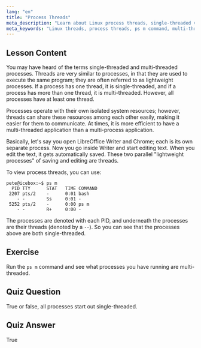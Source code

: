 ```yaml
---
lang: "en"
title: "Process Threads"
meta_description: "Learn about Linux process threads, single-threaded vs. multi-threaded concepts, and how to view them using 'ps m'. Understand lightweight processes efficiently!"
meta_keywords: "Linux threads, process threads, ps m command, multi-threaded, single-threaded, Linux processes, beginner Linux, Linux tutorial"
---
```


## Lesson Content

You may have heard of the terms single-threaded and multi-threaded processes. Threads are very similar to processes, in that they are used to execute the same program; they are often referred to as lightweight processes. If a process has one thread, it is single-threaded, and if a process has more than one thread, it is multi-threaded. However, all processes have at least one thread.

Processes operate with their own isolated system resources; however, threads can share these resources among each other easily, making it easier for them to communicate. At times, it is more efficient to have a multi-threaded application than a multi-process application.

Basically, let's say you open LibreOffice Writer and Chrome; each is its own separate process. Now you go inside Writer and start editing text. When you edit the text, it gets automatically saved. These two parallel "lightweight processes" of saving and editing are threads.

To view process threads, you can use:

```plaintext
pete@icebox:~$ ps m
  PID TTY      STAT   TIME COMMAND
 2207 pts/2    -      0:01 bash
    - -        Ss     0:01 -
 5252 pts/2    -      0:00 ps m
    - -        R+     0:00 -
```

The processes are denoted with each PID, and underneath the processes are their threads (denoted by a `--`). So you can see that the processes above are both single-threaded.

## Exercise

Run the `ps m` command and see what processes you have running are multi-threaded.

## Quiz Question

True or false, all processes start out single-threaded.

## Quiz Answer

True
